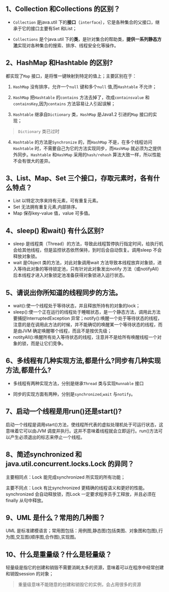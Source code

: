 ## 1、Collection 和Collections 的区别？
- `Collection` 是java.util 下的**接口**（`interface`），它是各种集合的父接口，继承于它的接口主要有Set 和List；

- `Collections` 是个java.util 下的**类**，是针对集合的帮助类，**提供一系列静态方法**实现对各种集合的搜索、排序、线程安全化等操作。

## 2、HashMap 和Hashtable 的区别? 
都实现了`Map` 接口，是将惟一键映射到特定的值上；主要区别在于：

1) `HashMap` 没有排序，允许一个`null` 键和多个`null` 值,而`Hashtable` 不允许；

2) `HashMap` 把`Hashtable` 的`contains` 方法去掉了，改成`containsvalue` 和`containsKey`,因为`contains` 方法容易让人引起误解；
3) `Hashtable` 继承自`Dictionary` 类，`HashMap` 是Java1.2 引进的`Map` 接口的实现；
> `Dictionary` 类已过时
4) `Hashtable` 的方法是`Synchronize` 的，而`HashMap` 不是，在多个线程访问`Hashtable` 时，不需要自己为它的方法实现同步，而`HashMap` 就必须为之提供外同步。`Hashtable` 和`HashMap` 采用的`hash/rehash` 算法大致一样，所以性能不会有很大的差异。

## 3、List、Map、Set 三个接口，存取元素时，各有什么特点？
- List 以特定次序来持有元素，可有重复元素。
- Set 无法拥有重复元素,内部排序。
- Map 保存key-value 值，value 可多值。

## 4、sleep() 和wait() 有什么区别? 
- sleep 是线程类（Thread）的方法，导致此线程暂停执行指定时间，给执行机会给其他线程，但是监控状态依然保持，到时后会自动恢复。调用sleep 不会释放对象锁。
- wait 是Object 类的方法，对此对象调用wait 方法导致本线程放弃对象锁，进入等待此对象的等待锁定池，只有针对此对象发出notify 方法（或notifyAll）后本线程才进入对象锁定池准备获得对象锁进入运行状态。

## 5、请说出你所知道的线程同步的方法。
- wait():使一个线程处于等待状态，并且释放所持有的对象的lock；
- sleep():使一个正在运行的线程处于睡眠状态，是一个静态方法，调用此方法要捕捉InterruptedException 异常；notify():唤醒一个处于等待状态的线程，注意的是在调用此方法的时候，并不能确切的唤醒某一个等待状态的线程，而是由JVM 确定唤醒哪个线程，而且不是按优先级；
- notityAll():唤醒所有处入等待状态的线程，注意并不是给所有唤醒线程一个对象的锁，而是让它们竞争。

## 6、多线程有几种实现方法,都是什么?同步有几种实现方法,都是什么? 
- 多线程有两种实现方法，分别是继承`Thread` 类与实现`Runnable` 接口

- 同步的实现方面有两种，分别是`synchronized`,`wait` 与`notify`。

## 7、启动一个线程是用run()还是start()?
启动一个线程是调用start()方法，使线程所代表的虚拟处理机处于可运行状态，这意味着它可以由JVM 调度并执行。这并不意味着线程就会立即运行。run()方法可以产生必须退出的标志来停止一个线程。

## 8、简述synchronized 和java.util.concurrent.locks.Lock 的异同？
主要相同点：Lock 能完成synchronized 所实现的所有功能；

主要不同点：Lock 有比synchronized 更精确的线程语义和更好的性能。synchronized 会自动释放锁，而Lock 一定要求程序员手工释放，并且必须在finally 从句中释放。

## 9、UML 是什么？常用的几种图？
UML 是标准建模语言；常用图包括：用例图,静态图(包括类图、对象图和包图),行为图,交互图(顺序图,合作图),实现图。

## 10、什么是重量级？什么是轻量级？
轻量级是指它的创建和销毁不需要消耗太多的资源，意味着可以在程序中经常创建和销毁session 的对象；
> 重量级意味不能随意的创建和销毁它的实例，会占用很多的资源
